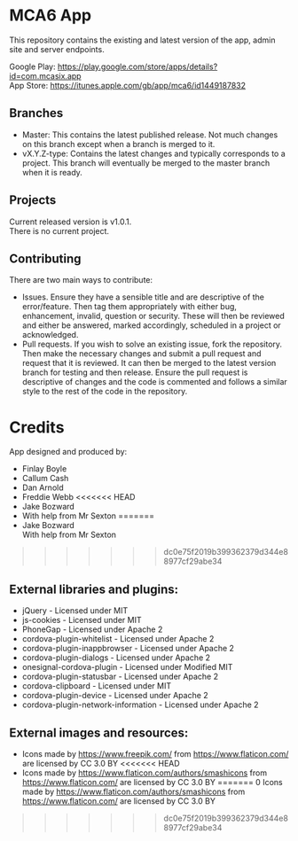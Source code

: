 # MCA6 App
This repository contains the existing and latest version of the app, admin site and server endpoints.

Google Play: https://play.google.com/store/apps/details?id=com.mcasix.app \
App Store: https://itunes.apple.com/gb/app/mca6/id1449187832

## Branches
- Master: This contains the latest published release. Not much changes on this branch except when a branch is merged to it.
- vX.Y.Z-type: Contains the latest changes and typically corresponds to a project. This branch will eventually be merged to the master branch when it is ready.

## Projects
Current released version is v1.0.1. \
There is no current project.

## Contributing
There are two main ways to contribute:
- Issues. Ensure they have a sensible title and are descriptive of the error/feature. Then tag them appropriately with either bug, enhancement, invalid, question or security. These will then be reviewed and either be answered, marked accordingly, scheduled in a project or acknowledged.
- Pull requests. If you wish to solve an existing issue, fork the repository. Then make the necessary changes and submit a pull request and request that it is reviewed. It can then be merged to the latest version branch for testing and then release. Ensure the pull request is descriptive of changes and the code is commented and follows a similar style to the rest of the code in the repository.

# Credits
App designed and produced by:
- Finlay Boyle
- Callum Cash
- Dan Arnold
- Freddie Webb
<<<<<<< HEAD
- Jake Bozward
- With help from Mr Sexton
=======
- Jake Bozward \
With help from Mr Sexton
>>>>>>> dc0e75f2019b399362379d344e88977cf29abe34

## External libraries and plugins:
- jQuery - Licensed under MIT
- js-cookies - Licensed under MIT
- PhoneGap - Licensed under Apache 2
- cordova-plugin-whitelist - Licensed under Apache 2
- cordova-plugin-inappbrowser - Licensed under Apache 2
- cordova-plugin-dialogs - Licensed under Apache 2
- onesignal-cordova-plugin - Licensed under Modified MIT
- cordova-plugin-statusbar - Licensed under Apache 2
- cordova-clipboard - Licensed under MIT
- cordova-plugin-device - Licensed under Apache 2
- cordova-plugin-network-information - Licensed under Apache 2

## External images and resources:
- Icons made by https://www.freepik.com/ from https://www.flaticon.com/ are licensed by CC 3.0 BY
<<<<<<< HEAD
- Icons made by https://www.flaticon.com/authors/smashicons from https://www.flaticon.com/ are licensed by CC 3.0 BY
=======
0 Icons made by https://www.flaticon.com/authors/smashicons from https://www.flaticon.com/ are licensed by CC 3.0 BY
>>>>>>> dc0e75f2019b399362379d344e88977cf29abe34
